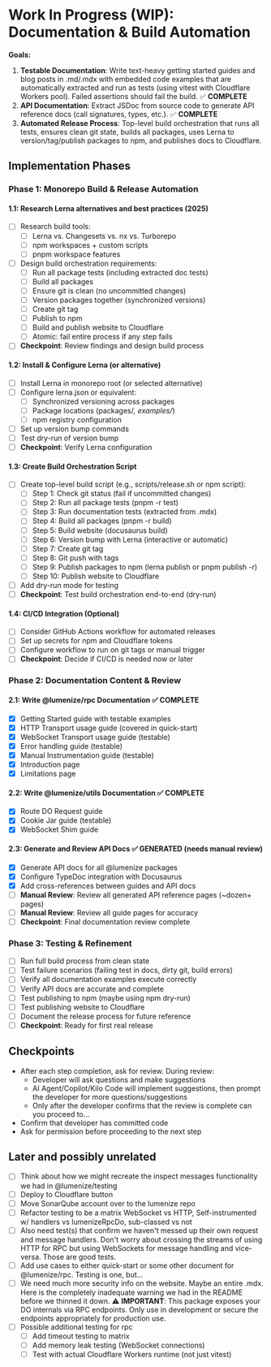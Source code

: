 # Work In Progress (WIP): Documentation & Build Automation

**Goals:**
1. **Testable Documentation**: Write text-heavy getting started guides and blog posts in .md/.mdx with embedded code examples that are automatically extracted and run as tests (using vitest with Cloudflare Workers pool). Failed assertions should fail the build. ✅ **COMPLETE**
2. **API Documentation**: Extract JSDoc from source code to generate API reference docs (call signatures, types, etc.). ✅ **COMPLETE**
3. **Automated Release Process**: Top-level build orchestration that runs all tests, ensures clean git state, builds all packages, uses Lerna to version/tag/publish packages to npm, and publishes docs to Cloudflare.

## Implementation Phases

### Phase 1: Monorepo Build & Release Automation

#### 1.1: Research Lerna alternatives and best practices (2025)
- [ ] Research build tools:
  - [ ] Lerna vs. Changesets vs. nx vs. Turborepo
  - [ ] npm workspaces + custom scripts
  - [ ] pnpm workspace features
- [ ] Design build orchestration requirements:
  - [ ] Run all package tests (including extracted doc tests)
  - [ ] Build all packages
  - [ ] Ensure git is clean (no uncommitted changes)
  - [ ] Version packages together (synchronized versions)
  - [ ] Create git tag
  - [ ] Publish to npm
  - [ ] Build and publish website to Cloudflare
  - [ ] Atomic: fail entire process if any step fails
- [ ] **Checkpoint**: Review findings and design build process

#### 1.2: Install & Configure Lerna (or alternative)
- [ ] Install Lerna in monorepo root (or selected alternative)
- [ ] Configure lerna.json or equivalent:
  - [ ] Synchronized versioning across packages
  - [ ] Package locations (packages/*, examples/*)
  - [ ] npm registry configuration
- [ ] Set up version bump commands
- [ ] Test dry-run of version bump
- [ ] **Checkpoint**: Verify Lerna configuration

#### 1.3: Create Build Orchestration Script
- [ ] Create top-level build script (e.g., scripts/release.sh or npm script):
  - [ ] Step 1: Check git status (fail if uncommitted changes)
  - [ ] Step 2: Run all package tests (pnpm -r test)
  - [ ] Step 3: Run documentation tests (extracted from .mdx)
  - [ ] Step 4: Build all packages (pnpm -r build)
  - [ ] Step 5: Build website (docusaurus build)
  - [ ] Step 6: Version bump with Lerna (interactive or automatic)
  - [ ] Step 7: Create git tag
  - [ ] Step 8: Git push with tags
  - [ ] Step 9: Publish packages to npm (lerna publish or pnpm publish -r)
  - [ ] Step 10: Publish website to Cloudflare
- [ ] Add dry-run mode for testing
- [ ] **Checkpoint**: Test build orchestration end-to-end (dry-run)

#### 1.4: CI/CD Integration (Optional)
- [ ] Consider GitHub Actions workflow for automated releases
- [ ] Set up secrets for npm and Cloudflare tokens
- [ ] Configure workflow to run on git tags or manual trigger
- [ ] **Checkpoint**: Decide if CI/CD is needed now or later

### Phase 2: Documentation Content & Review

#### 2.1: Write @lumenize/rpc Documentation ✅ **COMPLETE**
- [x] Getting Started guide with testable examples
- [x] HTTP Transport usage guide (covered in quick-start)
- [x] WebSocket Transport usage guide (testable)
- [x] Error handling guide (testable)
- [x] Manual Instrumentation guide (testable)
- [x] Introduction page
- [x] Limitations page

#### 2.2: Write @lumenize/utils Documentation ✅ **COMPLETE**
- [x] Route DO Request guide
- [x] Cookie Jar guide (testable)
- [x] WebSocket Shim guide

#### 2.3: Generate and Review API Docs ✅ **GENERATED** (needs manual review)
- [x] Generate API docs for all @lumenize packages
- [x] Configure TypeDoc integration with Docusaurus
- [x] Add cross-references between guides and API docs
- [ ] **Manual Review**: Review all generated API reference pages (~dozen+ pages)
- [ ] **Manual Review**: Review all guide pages for accuracy
- [ ] **Checkpoint**: Final documentation review complete

### Phase 3: Testing & Refinement

- [ ] Run full build process from clean state
- [ ] Test failure scenarios (failing test in docs, dirty git, build errors)
- [ ] Verify all documentation examples execute correctly
- [ ] Verify API docs are accurate and complete
- [ ] Test publishing to npm (maybe using npm dry-run)
- [ ] Test publishing website to Cloudflare
- [ ] Document the release process for future reference
- [ ] **Checkpoint**: Ready for first real release

## Checkpoints
- After each step completion, ask for review. During review:
  - Developer will ask questions and make suggestions
  - AI Agent/Copilot/Kilo Code will implement suggestions, then prompt the developer for more questions/suggestions
  - Only after the developer confirms that the review is complete can you proceed to...
- Confirm that developer has committed code
- Ask for permission before proceeding to the next step

## Later and possibly unrelated

- [ ] Think about how we might recreate the inspect messages functionality we had in @lumenize/testing
- [ ] Deploy to Cloudflare button
- [ ] Move SonarQube account over to the lumenize repo
- [ ] Refactor testing to be a matrix WebSocket vs HTTP, Self-instrumented w/ handlers vs lumenizeRpcDo, sub-classed vs not
- [ ] Also need test(s) that confirm we haven't messed up their own request and message handlers. Don't worry about crossing the streams of using HTTP for RPC but using WebSockets for message handling and vice-versa. Those are good tests.
- [ ] Add use cases to either quick-start or some other document for @lumenize/rpc. Testing is one, but...
- [ ] We need much more security info on the website. Maybe an entire .mdx. Here is the completely inadequate warning we had in the README before we thinned it down. 
  ⚠️ **IMPORTANT**: This package exposes your DO internals via RPC endpoints. Only use in development or secure the endpoints appropriately for production use.
- [ ] Possible additional testing for rpc
  - [ ] Add timeout testing to matrix
  - [ ] Add memory leak testing (WebSocket connections)
  - [ ] Test with actual Cloudflare Workers runtime (not just vitest)
